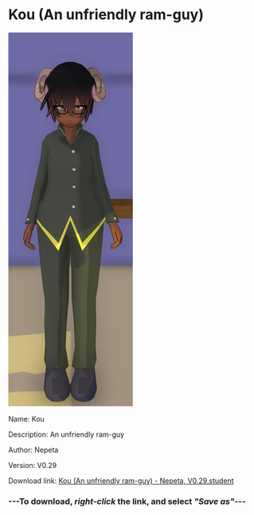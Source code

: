 # Kou (An unfriendly ram-guy)

<img src = "https://raw.githubusercontent.com/Arbiter1223/Daigaku-Gurashi-Custom-Students/master/Students/Files/Kou%20(An%20unfriendly%20ram-guy).png">

Name: Kou

Description: An unfriendly ram-guy

Author: Nepeta

Version: V0.29

Download link: <a href="https://raw.githubusercontent.com/Arbiter1223/Daigaku-Gurashi-Custom-Students/master/Students/Files/Kou%20(An%20unfriendly%20ram-guy)%20-%20Nepeta%2C%20V0.29.student">Kou (An unfriendly ram-guy) - Nepeta, V0.29.student</a>

### ---**To download, _right-click_ the link, and select _"Save as"_**---
